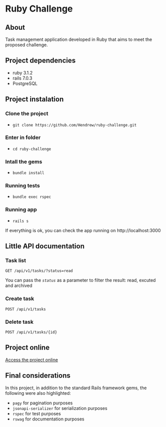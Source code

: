 # Ruby Challenge
## About
Task management application developed in Ruby that aims to meet the proposed challenge.

## Project dependencies
* ruby 3.1.2
* rails 7.0.3
* PostgreSQL

## Project instalation

### Clone the project
* `git clone https://github.com/Hendrew/ruby-challenge.git`

### Enter in folder
* `cd ruby-challenge`
### Intall the gems
* `bundle install`

### Running tests
* `bundle exec rspec`

### Running app
* `rails s`

If everything is ok, you can check the app running on http://localhost:3000

## Little API documentation
### Task list
`
GET /api/v1/tasks/?status=read
`

You can pass the *`status`* as a parameter to filter the result: read, excuted and archived

### Create task
`
POST /api/v1/tasks
`

### Delete task
`
POST /api/v1/tasks/{id}
`

## Project online

[Access the project online](https://rubychellangeb2b.herokuapp.com)

## Final considerations

In this project, in addition to the standard Rails framework gems, the following were also highlighted:

* `pagy` for pagination purposes
* `jsonapi-serializer` for serialization purposes
* `rspec` for test purposes
* `rswag` for documentation purposes
